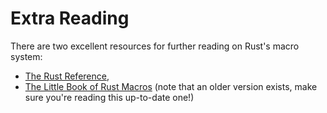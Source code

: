 # Extra Reading

There are two excellent resources for further reading on Rust's 
macro system:

 - [The Rust Reference](https://doc.rust-lang.org/reference/macros.html),
 - [The Little Book of Rust Macros](https://veykril.github.io/tlborm/) (note
   that an older version exists, make sure you're reading this up-to-date one!)
